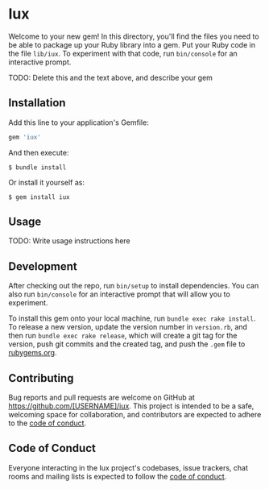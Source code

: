 # Iux

Welcome to your new gem! In this directory, you'll find the files you need to be able to package up your Ruby library into a gem. Put your Ruby code in the file `lib/iux`. To experiment with that code, run `bin/console` for an interactive prompt.

TODO: Delete this and the text above, and describe your gem

## Installation

Add this line to your application's Gemfile:

```ruby
gem 'iux'
```

And then execute:

    $ bundle install

Or install it yourself as:

    $ gem install iux

## Usage

TODO: Write usage instructions here

## Development

After checking out the repo, run `bin/setup` to install dependencies. You can also run `bin/console` for an interactive prompt that will allow you to experiment.

To install this gem onto your local machine, run `bundle exec rake install`. To release a new version, update the version number in `version.rb`, and then run `bundle exec rake release`, which will create a git tag for the version, push git commits and the created tag, and push the `.gem` file to [rubygems.org](https://rubygems.org).

## Contributing

Bug reports and pull requests are welcome on GitHub at https://github.com/[USERNAME]/iux. This project is intended to be a safe, welcoming space for collaboration, and contributors are expected to adhere to the [code of conduct](https://github.com/[USERNAME]/iux/blob/master/CODE_OF_CONDUCT.md).

## Code of Conduct

Everyone interacting in the Iux project's codebases, issue trackers, chat rooms and mailing lists is expected to follow the [code of conduct](https://github.com/[USERNAME]/iux/blob/master/CODE_OF_CONDUCT.md).
